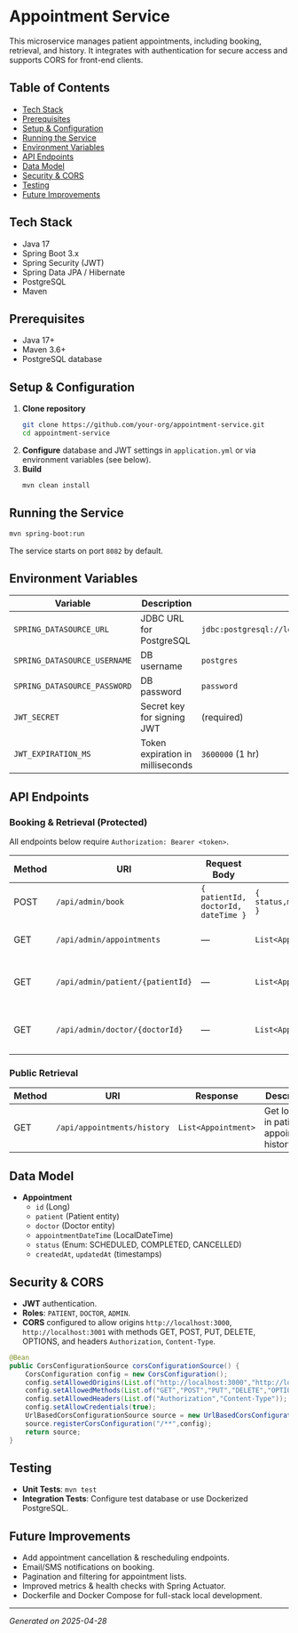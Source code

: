 # Appointment Service

This microservice manages patient appointments, including booking, retrieval, and history. It integrates with authentication for secure access and supports CORS for front-end clients.

## Table of Contents

- [Tech Stack](#tech-stack)
- [Prerequisites](#prerequisites)
- [Setup & Configuration](#setup--configuration)
- [Running the Service](#running-the-service)
- [Environment Variables](#environment-variables)
- [API Endpoints](#api-endpoints)
- [Data Model](#data-model)
- [Security & CORS](#security--cors)
- [Testing](#testing)
- [Future Improvements](#future-improvements)

## Tech Stack

- Java 17
- Spring Boot 3.x
- Spring Security (JWT)
- Spring Data JPA / Hibernate
- PostgreSQL
- Maven

## Prerequisites

- Java 17+
- Maven 3.6+
- PostgreSQL database

## Setup & Configuration

1. **Clone repository**
   ```bash
   git clone https://github.com/your-org/appointment-service.git
   cd appointment-service
   ```
2. **Configure** database and JWT settings in `application.yml` or via environment variables (see below).
3. **Build**
   ```bash
   mvn clean install
   ```

## Running the Service

```bash
mvn spring-boot:run
```
The service starts on port `8082` by default.

## Environment Variables

| Variable                     | Description                             | Default                                         |
|------------------------------|-----------------------------------------|-------------------------------------------------|
| `SPRING_DATASOURCE_URL`      | JDBC URL for PostgreSQL                 | `jdbc:postgresql://localhost:5432/appointmentdb` |
| `SPRING_DATASOURCE_USERNAME` | DB username                             | `postgres`                                      |
| `SPRING_DATASOURCE_PASSWORD` | DB password                             | `password`                                      |
| `JWT_SECRET`                 | Secret key for signing JWT              | (required)                                      |
| `JWT_EXPIRATION_MS`          | Token expiration in milliseconds        | `3600000` (1 hr)                                |

## API Endpoints

### Booking & Retrieval (Protected)

All endpoints below require `Authorization: Bearer <token>`.

| Method | URI                                   | Request Body                                           | Response                                      | Description                              |
|--------|---------------------------------------|--------------------------------------------------------|-----------------------------------------------|------------------------------------------|
| POST   | `/api/admin/book`                     | `{ patientId, doctorId, dateTime }`                    | `{ status,message,data:Appointment }`          | Book a new appointment                   |
| GET    | `/api/admin/appointments`             | —                                                      | `List<Appointment>`                            | List all appointments (admin)            |
| GET    | `/api/admin/patient/{patientId}`      | —                                                      | `List<Appointment>`                            | Get appointments for a specific patient  |
| GET    | `/api/admin/doctor/{doctorId}`        | —                                                      | `List<Appointment>`                            | Get appointments for a specific doctor   |

### Public Retrieval

| Method | URI                                   | Response                                      | Description                              |
|--------|---------------------------------------|-----------------------------------------------|------------------------------------------|
| GET    | `/api/appointments/history`           | `List<Appointment>`                            | Get logged-in patient’s appointment history |

## Data Model

- **Appointment**
    - `id` (Long)
    - `patient` (Patient entity)
    - `doctor` (Doctor entity)
    - `appointmentDateTime` (LocalDateTime)
    - `status` (Enum: SCHEDULED, COMPLETED, CANCELLED)
    - `createdAt`, `updatedAt` (timestamps)

## Security & CORS

- **JWT** authentication.
- **Roles**: `PATIENT`, `DOCTOR`, `ADMIN`.
- **CORS** configured to allow origins `http://localhost:3000`, `http://localhost:3001` with methods GET, POST, PUT, DELETE, OPTIONS, and headers `Authorization`, `Content-Type`.

```java
@Bean
public CorsConfigurationSource corsConfigurationSource() {
    CorsConfiguration config = new CorsConfiguration();
    config.setAllowedOrigins(List.of("http://localhost:3000","http://localhost:3001"));
    config.setAllowedMethods(List.of("GET","POST","PUT","DELETE","OPTIONS"));
    config.setAllowedHeaders(List.of("Authorization","Content-Type"));
    config.setAllowCredentials(true);
    UrlBasedCorsConfigurationSource source = new UrlBasedCorsConfigurationSource();
    source.registerCorsConfiguration("/**",config);
    return source;
}
```

## Testing

- **Unit Tests**: `mvn test`
- **Integration Tests**: Configure test database or use Dockerized PostgreSQL.

## Future Improvements

- Add appointment cancellation & rescheduling endpoints.
- Email/SMS notifications on booking.
- Pagination and filtering for appointment lists.
- Improved metrics & health checks with Spring Actuator.
- Dockerfile and Docker Compose for full-stack local development.

---
*Generated on 2025-04-28*

